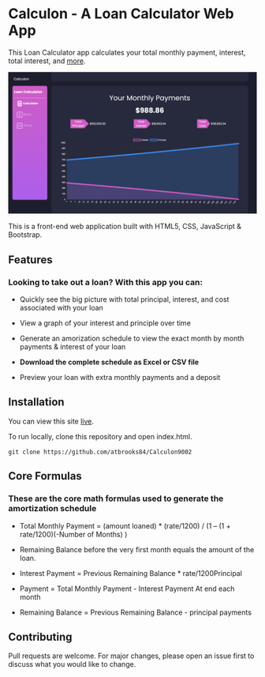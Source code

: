 # Calculon - A Loan Calculator Web App

This Loan Calculator app calculates your total monthly payment, interest, total interest, and [more](#features).

![Screenshot](/Images/screenshot.png)

This is a front-end web application built with HTML5, CSS, JavaScript & Bootstrap.

## Features

### Looking to take out a loan? With this app you can:

* Quickly see the big picture with total principal, interest, and cost associated with your loan

* View a graph of your interest and principle over time

* Generate an amorization schedule to view the exact month by month payments & interest of your loan

* **Download the complete schedule as Excel or CSV file**

* Preview your loan with extra monthly payments and a deposit

## Installation

You can view this site [live](https://ldjpab-mortgage-calculator.netlify.app/).

To run locally, clone this repository and open index.html.

``` sourceCode
git clone https://github.com/atbrooks84/Calculon9002
```

## Core Formulas

### These are the core math formulas used to generate the amortization schedule

* Total Monthly Payment = (amount loaned) * (rate/1200) / (1 – (1 + rate/1200)(-Number of Months) )

* Remaining Balance before the very first month equals the amount of the loan.

* Interest Payment = Previous Remaining Balance * rate/1200Principal

* Payment = Total Monthly Payment - Interest Payment At end each month

* Remaining Balance = Previous Remaining Balance - principal payments

## Contributing
Pull requests are welcome. For major changes, please open an issue first to discuss what you would like to change.